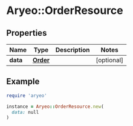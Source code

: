 # Aryeo::OrderResource

## Properties

| Name | Type | Description | Notes |
| ---- | ---- | ----------- | ----- |
| **data** | [**Order**](Order.md) |  | [optional] |

## Example

```ruby
require 'aryeo'

instance = Aryeo::OrderResource.new(
  data: null
)
```

